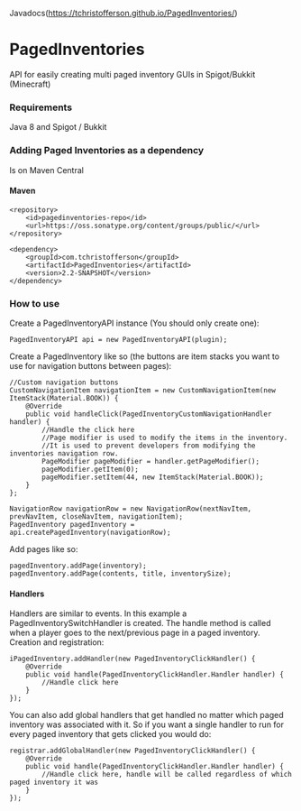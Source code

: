 Javadocs(https://tchristofferson.github.io/PagedInventories/)
# PagedInventories
API for easily creating multi paged inventory GUIs in Spigot/Bukkit (Minecraft)

### Requirements
Java 8 and Spigot / Bukkit

### Adding Paged Inventories as a dependency
Is on Maven Central
#### Maven
```
<repository>
    <id>pagedinventories-repo</id>
    <url>https://oss.sonatype.org/content/groups/public/</url>
</repository>
```
```
<dependency>
    <groupId>com.tchristofferson</groupId>
    <artifactId>PagedInventories</artifactId>
    <version>2.2-SNAPSHOT</version>
</dependency>
```
### How to use
Create a PagedInventoryAPI instance (You should only create one):
```
PagedInventoryAPI api = new PagedInventoryAPI(plugin);
```
Create a PagedInventory like so (the buttons are item stacks you want to use for navigation buttons between pages):
```
//Custom navigation buttons
CustomNavigationItem navigationItem = new CustomNavigationItem(new ItemStack(Material.BOOK)) {
    @Override
    public void handleClick(PagedInventoryCustomNavigationHandler handler) {
        //Handle the click here
        //Page modifier is used to modify the items in the inventory.
        //It is used to prevent developers from modifying the inventories navigation row.
        PageModifier pageModifier = handler.getPageModifier();
        pageModifier.getItem(0);
        pageModifier.setItem(44, new ItemStack(Material.BOOK));
    }
};

NavigationRow navigationRow = new NavigationRow(nextNavItem, prevNavItem, closeNavItem, navigationItem);
PagedInventory pagedInventory = api.createPagedInventory(navigationRow);
```
Add pages like so:
```
pagedInventory.addPage(inventory);
pagedInventory.addPage(contents, title, inventorySize);
```
#### Handlers
Handlers are similar to events. In this example a PagedInventorySwitchHandler is created. The handle method is called when a player goes to the next/previous page in a paged inventory.
Creation and registration:
```
iPagedInventory.addHandler(new PagedInventoryClickHandler() {
    @Override
    public void handle(PagedInventoryClickHandler.Handler handler) {
        //Handle click here
    }
});
```
You can also add global handlers that get handled no matter which paged inventory was associated with it. So if you want a single handler to run for every paged inventory that gets clicked you would do:
```
registrar.addGlobalHandler(new PagedInventoryClickHandler() {
    @Override
    public void handle(PagedInventoryClickHandler.Handler handler) {
        //Handle click here, handle will be called regardless of which paged inventory it was
    }
});
```
